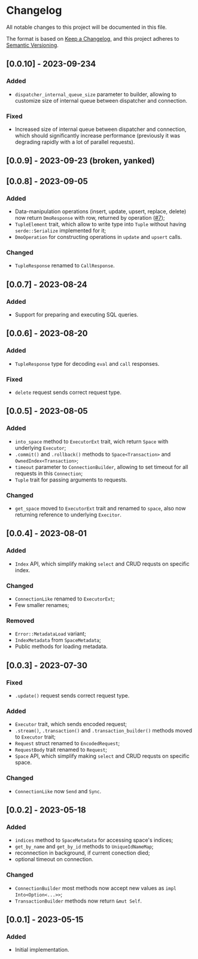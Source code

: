 # Changelog
All notable changes to this project will be documented in this file.

The format is based on [Keep a Changelog](https://keepachangelog.com/en/1.0.0/),
and this project adheres to [Semantic Versioning](https://semver.org/spec/v2.0.0.html).


## [0.0.10] - 2023-09-234
### Added
 - `dispatcher_internal_queue_size` parameter to builder, allowing to customize size of internal queue between dispatcher and connection.

### Fixed
 - Increased size of internal queue between dispatcher and connection, which should significantly increase performance (previously it was degrading rapidly with a lot of parallel requests).


## [0.0.9] - 2023-09-23 (broken, yanked)


## [0.0.8] - 2023-09-05
### Added
 - Data-manipulation operations (insert, update, upsert, replace, delete) now return `DmoResponse` with row, returned by operation ([#7](https://github.com/Flowneee/tarantool-rs/issues/7));
 - `TupleElement` trait, which allow to write type into `Tuple` without having `serde::Serialize` implemented for it;
 - `DmoOperation` for constructing operations in `update` and `upsert` calls.

### Changed
 - `TupleResponse` renamed to `CallResponse`.


## [0.0.7] - 2023-08-24
### Added
 - Support for preparing and executing SQL queries.


## [0.0.6] - 2023-08-20
### Added
 - `TupleResponse` type for decoding `eval` and `call` responses.

### Fixed
 - `delete` request sends correct request type.


## [0.0.5] - 2023-08-05
### Added
 - `into_space` method to `ExecutorExt` trait, wich return `Space` with underlying `Executor`;
 - `.commit()` and `.rollback()` methods to `Space<Transaction>` and `OwnedIndex<Transaction>`;
 - `timeout` parameter to `ConnectionBuilder`, allowing to set timeout for all requests in this `Connection`;
 - `Tuple` trait for passing arguments to requests.

### Changed
 - `get_space` moved to `ExecutorExt` trait and renamed to `space`, also now returning reference to underlying `Execitor`.


## [0.0.4] - 2023-08-01
### Added
 - `Index` API, which simplify making `select` and CRUD requsts on specific index.

### Changed
 - `ConnectionLike` renamed to `ExecutorExt`;
 - Few smaller renames;

### Removed
 - `Error::MetadataLoad` variant;
 - `IndexMetadata` from `SpaceMetadata`;
 - Public methods for loading metadata.


## [0.0.3] - 2023-07-30
### Fixed
 - `.update()` request sends correct request type.

### Added
 - `Executor` trait, which sends encoded request;
 - `.stream()`, `.transaction()` and `.transaction_builder()` methods moved to `Executor` trait;
 - `Request` struct renamed to `EncodedRequest`;
 - `RequestBody` trait renamed to `Request`;
 - `Space` API, which simplify making `select` and CRUD requsts on specific space.
 
### Changed
 - `ConnectionLike` now `Send` and `Sync`.


## [0.0.2] - 2023-05-18
### Added
 - `indices` method to `SpaceMetadata` for accessing space's indices;
 - `get_by_name` and `get_by_id` methods to `UniqueIdNameMap`;
 - reconnection in background, if current conection died;
 - optional timeout on connection.

### Changed
 - `ConnectionBuilder` most methods now accept new values as `impl Into<Option<...>>`;
 - `TransactionBuilder` methods now return `&mut Self`.


## [0.0.1] - 2023-05-15
### Added
 - Initial implementation.
